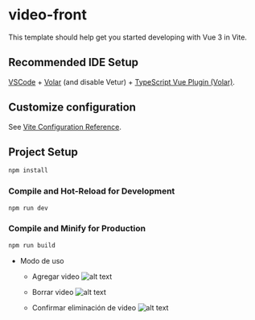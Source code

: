# video-front

This template should help get you started developing with Vue 3 in Vite.

## Recommended IDE Setup

[VSCode](https://code.visualstudio.com/) + [Volar](https://marketplace.visualstudio.com/items?itemName=Vue.volar) (and disable Vetur) + [TypeScript Vue Plugin (Volar)](https://marketplace.visualstudio.com/items?itemName=Vue.vscode-typescript-vue-plugin).

## Customize configuration

See [Vite Configuration Reference](https://vitejs.dev/config/).

## Project Setup

```sh
npm install
```

### Compile and Hot-Reload for Development

```sh
npm run dev
```

### Compile and Minify for Production

```sh
npm run build
```
- Modo de uso

    -   Agregar video
        ![alt text](http://simple2.cl/video-app/screen1.jpg)

    -   Borrar video
        ![alt text](http://simple2.cl/video-app/screen2.jpg)

    -   Confirmar eliminación de video
        ![alt text](http://simple2.cl/video-app/screen3.jpg)